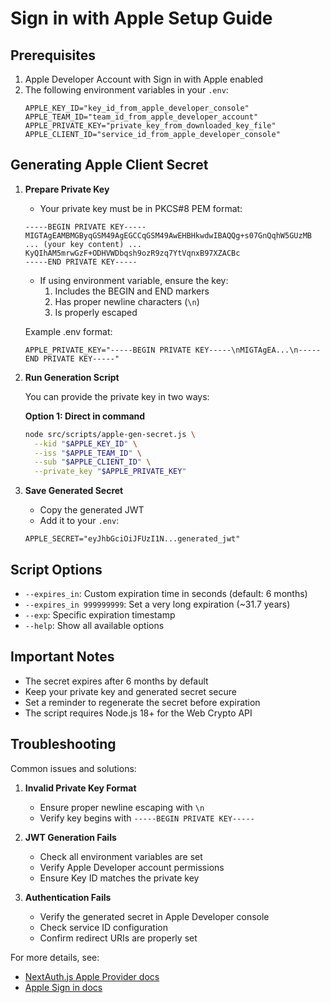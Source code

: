 # Sign in with Apple Setup Guide

## Prerequisites

1. Apple Developer Account with Sign in with Apple enabled
2. The following environment variables in your `.env`:
   ```env
   APPLE_KEY_ID="key_id_from_apple_developer_console"
   APPLE_TEAM_ID="team_id_from_apple_developer_account"
   APPLE_PRIVATE_KEY="private_key_from_downloaded_key_file"
   APPLE_CLIENT_ID="service_id_from_apple_developer_console"
   ```

## Generating Apple Client Secret

1. **Prepare Private Key**

   - Your private key must be in PKCS#8 PEM format:

   ```
   -----BEGIN PRIVATE KEY-----
   MIGTAgEAMBMGByqGSM49AgEGCCqGSM49AwEHBHkwdwIBAQQg+s07GnQqhW5GUzMB
   ... (your key content) ...
   KyQIhAM5mrwGzF+ODHVWDbqsh9ozR9zq7YtVqnxB97XZACBc
   -----END PRIVATE KEY-----
   ```

   - If using environment variable, ensure the key:
     1. Includes the BEGIN and END markers
     2. Has proper newline characters (`\n`)
     3. Is properly escaped

   Example .env format:

   ```env
   APPLE_PRIVATE_KEY="-----BEGIN PRIVATE KEY-----\nMIGTAgEA...\n-----END PRIVATE KEY-----"
   ```

2. **Run Generation Script**

   You can provide the private key in two ways:

   **Option 1: Direct in command**

   ```bash
   node src/scripts/apple-gen-secret.js \
     --kid "$APPLE_KEY_ID" \
     --iss "$APPLE_TEAM_ID" \
     --sub "$APPLE_CLIENT_ID" \
     --private_key "$APPLE_PRIVATE_KEY"
   ```

3. **Save Generated Secret**
   - Copy the generated JWT
   - Add it to your `.env`:
   ```env
   APPLE_SECRET="eyJhbGciOiJFUzI1N...generated_jwt"
   ```

## Script Options

- `--expires_in`: Custom expiration time in seconds (default: 6 months)
- `--expires_in 999999999`: Set a very long expiration (~31.7 years)
- `--exp`: Specific expiration timestamp
- `--help`: Show all available options

## Important Notes

- The secret expires after 6 months by default
- Keep your private key and generated secret secure
- Set a reminder to regenerate the secret before expiration
- The script requires Node.js 18+ for the Web Crypto API

## Troubleshooting

Common issues and solutions:

1. **Invalid Private Key Format**

   - Ensure proper newline escaping with `\n`
   - Verify key begins with `-----BEGIN PRIVATE KEY-----`

2. **JWT Generation Fails**

   - Check all environment variables are set
   - Verify Apple Developer account permissions
   - Ensure Key ID matches the private key

3. **Authentication Fails**
   - Verify the generated secret in Apple Developer console
   - Check service ID configuration
   - Confirm redirect URIs are properly set

For more details, see:

- [NextAuth.js Apple Provider docs](https://next-auth.js.org/providers/apple)
- [Apple Sign in docs](https://developer.apple.com/documentation/sign_in_with_apple/generate_and_validate_tokens)
